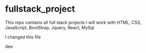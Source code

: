 # fullstack_project

This repo contains all full stack projects
I will work with HTML, CSS, JavaScript, BootStrap, Jquery, React, MySql

I changed this file

dee
